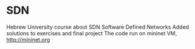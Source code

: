 # SDN
Hebrew University course about SDN Software Defined Networks
Added solutions to exercises and final project
The code run on mininet VM, http://mininet.org
